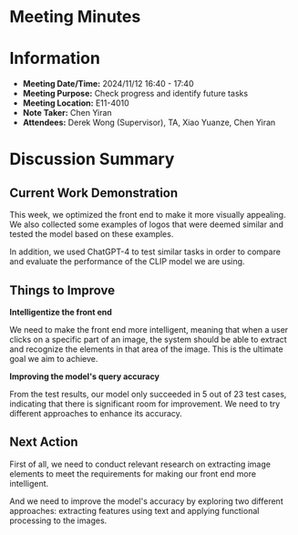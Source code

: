 # Meeting Minutes

# Information

- **Meeting Date/Time:** 2024/11/12 16:40 - 17:40
- **Meeting Purpose:** Check progress and identify future tasks
- **Meeting Location:** E11-4010
- **Note Taker:** Chen Yiran
- **Attendees:** Derek Wong (Supervisor), TA, Xiao Yuanze, Chen Yiran

# Discussion Summary

## Current Work Demonstration

This week, we optimized the front end to make it more visually appealing. We also collected some examples of logos that were deemed similar and tested the model based on these examples.  

In addition, we used ChatGPT-4 to test similar tasks in order to compare and evaluate the performance of the CLIP model we are using.

## Things to Improve

**Intelligentize the front end**

We need to make the front end more intelligent, meaning that when a user clicks on a specific part of an image, the system should be able to extract and recognize the elements in that area of the image. This is the ultimate goal we aim to achieve.

**Improving the model's query accuracy**

From the test results, our model only succeeded in 5 out of 23 test cases, indicating that there is significant room for improvement. We need to try different approaches to enhance its accuracy.

## Next Action

First of all, we need to conduct relevant research on extracting image elements to meet the requirements for making our front end more intelligent.  

And we need to improve the model's accuracy by exploring two different approaches: extracting features using text and applying functional processing to the images.
